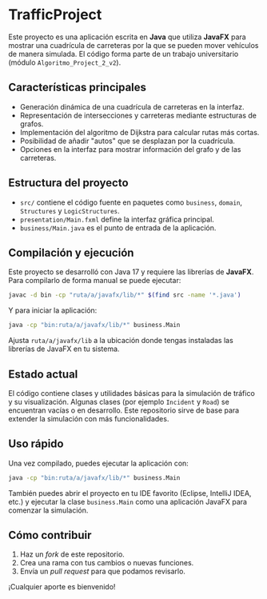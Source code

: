 # TrafficProject

Este proyecto es una aplicación escrita en **Java** que utiliza **JavaFX** para mostrar una cuadrícula de carreteras por la que se pueden mover vehículos de manera simulada. El código forma parte de un trabajo universitario (módulo `Algoritmo_Project_2_v2`).

## Características principales

- Generación dinámica de una cuadrícula de carreteras en la interfaz.
- Representación de intersecciones y carreteras mediante estructuras de grafos.
- Implementación del algoritmo de Dijkstra para calcular rutas más cortas.
- Posibilidad de añadir "autos" que se desplazan por la cuadrícula.
- Opciones en la interfaz para mostrar información del grafo y de las carreteras.

## Estructura del proyecto

- `src/` contiene el código fuente en paquetes como `business`, `domain`, `Structures` y `LogicStructures`.
- `presentation/Main.fxml` define la interfaz gráfica principal.
- `business/Main.java` es el punto de entrada de la aplicación.

## Compilación y ejecución

Este proyecto se desarrolló con Java 17 y requiere las librerías de **JavaFX**. Para compilarlo de forma manual se puede ejecutar:

```bash
javac -d bin -cp "ruta/a/javafx/lib/*" $(find src -name '*.java')
```

Y para iniciar la aplicación:

```bash
java -cp "bin:ruta/a/javafx/lib/*" business.Main
```

Ajusta `ruta/a/javafx/lib` a la ubicación donde tengas instaladas las librerías de JavaFX en tu sistema.

## Estado actual

El código contiene clases y utilidades básicas para la simulación de tráfico y su visualización. Algunas clases (por ejemplo `Incident` y `Road`) se encuentran vacías o en desarrollo. Este repositorio sirve de base para extender la simulación con más funcionalidades.

## Uso rápido

Una vez compilado, puedes ejecutar la aplicación con:

```bash
java -cp "bin:ruta/a/javafx/lib/*" business.Main
```

También puedes abrir el proyecto en tu IDE favorito (Eclipse, IntelliJ IDEA, etc.) y ejecutar la clase `business.Main` como una aplicación JavaFX para comenzar la simulación.

## Cómo contribuir

1. Haz un *fork* de este repositorio.
2. Crea una rama con tus cambios o nuevas funciones.
3. Envía un *pull request* para que podamos revisarlo.

¡Cualquier aporte es bienvenido!

